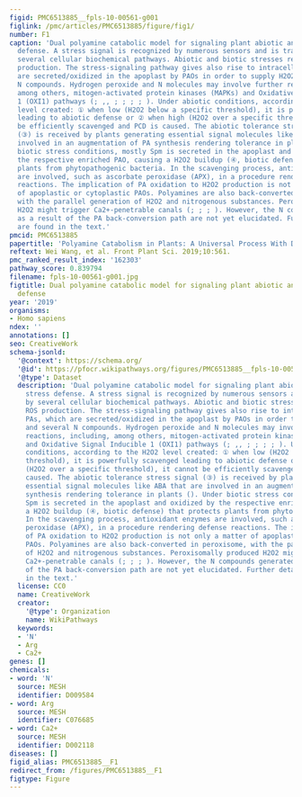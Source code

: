 ```yaml
---
figid: PMC6513885__fpls-10-00561-g001
figlink: /pmc/articles/PMC6513885/figure/fig1/
number: F1
caption: 'Dual polyamine catabolic model for signaling plant abiotic and biotic stress
  defense. A stress signal is recognized by numerous sensors and is transferred by
  several cellular biochemical pathways. Abiotic and biotic stresses result in ROS
  production. The stress-signaling pathway gives also rise to intracellular PAs, which
  are secreted/oxidized in the apoplast by PAOs in order to supply H2O2 and several
  N compounds. Hydrogen peroxide and N molecules may involve further reactions, including,
  among others, mitogen-activated protein kinases (MAPKs) and Oxidative Signal Inducible
  1 (OXI1) pathways (; ,, ; ; ; ; ). Under abiotic conditions, according to the H2O2
  level created: ① when low (H2O2 below a specific threshold), it is powerfully scavenged
  leading to abiotic defense or ② when high (H2O2 over a specific threshold), it cannot
  be efficiently scavenged and PCD is caused. The abiotic tolerance stress signal
  (③) is received by plants generating essential signal molecules like ABA that are
  involved in an augmentation of PA synthesis rendering tolerance in plants (). Under
  biotic stress conditions, mostly Spm is secreted in the apoplast and oxidized by
  the respective enriched PAO, causing a H2O2 buildup (④, biotic defense) that protects
  plants from phytopathogenic bacteria. In the scavenging process, antioxidant enzymes
  are involved, such as ascorbate peroxidase (APX), in a procedure rendering defense
  reactions. The implication of PA oxidation to H2O2 production is not only a matter
  of apoplastic or cytoplastic PAOs. Polyamines are also back-converted in peroxisome,
  with the parallel generation of H2O2 and nitrogenous substances. Peroxisomally produced
  H2O2 might trigger Ca2+-penetrable canals (; ; ; ). However, the N compounds generated
  as a result of the PA back-conversion path are not yet elucidated. Further details
  are found in the text.'
pmcid: PMC6513885
papertitle: 'Polyamine Catabolism in Plants: A Universal Process With Diverse Functions.'
reftext: Wei Wang, et al. Front Plant Sci. 2019;10:561.
pmc_ranked_result_index: '162303'
pathway_score: 0.839794
filename: fpls-10-00561-g001.jpg
figtitle: Dual polyamine catabolic model for signaling plant abiotic and biotic stress
  defense
year: '2019'
organisms:
- Homo sapiens
ndex: ''
annotations: []
seo: CreativeWork
schema-jsonld:
  '@context': https://schema.org/
  '@id': https://pfocr.wikipathways.org/figures/PMC6513885__fpls-10-00561-g001.html
  '@type': Dataset
  description: 'Dual polyamine catabolic model for signaling plant abiotic and biotic
    stress defense. A stress signal is recognized by numerous sensors and is transferred
    by several cellular biochemical pathways. Abiotic and biotic stresses result in
    ROS production. The stress-signaling pathway gives also rise to intracellular
    PAs, which are secreted/oxidized in the apoplast by PAOs in order to supply H2O2
    and several N compounds. Hydrogen peroxide and N molecules may involve further
    reactions, including, among others, mitogen-activated protein kinases (MAPKs)
    and Oxidative Signal Inducible 1 (OXI1) pathways (; ,, ; ; ; ; ). Under abiotic
    conditions, according to the H2O2 level created: ① when low (H2O2 below a specific
    threshold), it is powerfully scavenged leading to abiotic defense or ② when high
    (H2O2 over a specific threshold), it cannot be efficiently scavenged and PCD is
    caused. The abiotic tolerance stress signal (③) is received by plants generating
    essential signal molecules like ABA that are involved in an augmentation of PA
    synthesis rendering tolerance in plants (). Under biotic stress conditions, mostly
    Spm is secreted in the apoplast and oxidized by the respective enriched PAO, causing
    a H2O2 buildup (④, biotic defense) that protects plants from phytopathogenic bacteria.
    In the scavenging process, antioxidant enzymes are involved, such as ascorbate
    peroxidase (APX), in a procedure rendering defense reactions. The implication
    of PA oxidation to H2O2 production is not only a matter of apoplastic or cytoplastic
    PAOs. Polyamines are also back-converted in peroxisome, with the parallel generation
    of H2O2 and nitrogenous substances. Peroxisomally produced H2O2 might trigger
    Ca2+-penetrable canals (; ; ; ). However, the N compounds generated as a result
    of the PA back-conversion path are not yet elucidated. Further details are found
    in the text.'
  license: CC0
  name: CreativeWork
  creator:
    '@type': Organization
    name: WikiPathways
  keywords:
  - 'N'
  - Arg
  - Ca2+
genes: []
chemicals:
- word: 'N'
  source: MESH
  identifier: D009584
- word: Arg
  source: MESH
  identifier: C076685
- word: Ca2+
  source: MESH
  identifier: D002118
diseases: []
figid_alias: PMC6513885__F1
redirect_from: /figures/PMC6513885__F1
figtype: Figure
---
```

